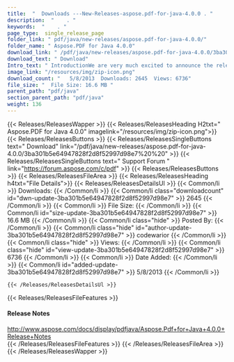 ```yaml
---
title:  "  Downloads ---New-Releases-aspose.pdf-for-java-4.0.0 . " 
description:  "    . " 
keywords:  "    . " 
page_type:  single_release_page
folder_link: " pdf/java/new-releases/aspose.pdf-for-java-4.0.0/"
folder_name: " Aspose.PDF for Java 4.0.0"
download_link: " /pdf/java/new-releases/aspose.pdf-for-java-4.0.0/3ba301b5e64947828f2d8f52997d98e7"
download_text: " Download"
Intro_text: " IntroductionWe are very much excited to announce the release of first autoported..."
image_link: "/resources/img/zip-icon.png"
download_count: "   5/8/2013  Downloads: 2645  Views: 6736"
file_size: "  File Size: 16.6 MB "
parent_path: "pdf/java"
section_parent_path: "pdf/java"
weight: 136
---
```


{{< Releases/ReleasesWapper >}}
  {{< Releases/ReleasesHeading H2txt=" Aspose.PDF for Java 4.0.0" imagelink="/resources/img/zip-icon.png">}}
  {{< Releases/ReleasesButtons >}}
    {{< Releases/ReleasesSingleButtons text=" Download" link="/pdf/java/new-releases/aspose.pdf-for-java-4.0.0/3ba301b5e64947828f2d8f52997d98e7%20%20" >}}
    {{< Releases/ReleasesSingleButtons text=" Support Forum " link="https://forum.aspose.com/c/pdf" >}}
  {{< Releases/ReleasesButtons >}}
  {{< Releases/ReleasesFileArea >}}
    {{< Releases/ReleasesHeading h4txt="File Details">}}
    {{< Releases/ReleasesDetailsUl >}}
            {{< Common/li  >}} Downloads: {{< /Common/li >}} 
      {{< Common/li class="downloadcount" id="dwn-update-3ba301b5e64947828f2d8f52997d98e7" >}} 2645 {{< /Common/li >}} 
      {{< Common/li  >}} File Size: {{< /Common/li >}} 
      {{< Common/li id="size-update-3ba301b5e64947828f2d8f52997d98e7" >}} 16.6 MB {{< /Common/li >}} 
      {{< Common/li  class="hide" >}} Posted By: {{< /Common/li >}} 
      {{< Common/li class="hide" id="author-update-3ba301b5e64947828f2d8f52997d98e7" >}} codewarior {{< /Common/li >}} 
      {{< Common/li class="hide"  >}} Views: {{< /Common/li >}} 
      {{< Common/li class="hide" id="view-update-3ba301b5e64947828f2d8f52997d98e7" >}} 6736 {{< /Common/li >}} 
      {{< Common/li  >}} Date Added: {{< /Common/li >}} 
      {{< Common/li id="added-update-3ba301b5e64947828f2d8f52997d98e7" >}} 5/8/2013 {{< /Common/li >}} 

    {{< /Releases/ReleasesDetailsUl >}}

  {{< Releases/ReleasesFileFeatures >}}
      <h4>Release Notes</h4><div><a href="http://www.aspose.com/docs/display/pdfjava/Aspose.Pdf+for+Java+4.0.0+Release+Notes">http://www.aspose.com/docs/display/pdfjava/Aspose.Pdf+for+Java+4.0.0+Release+Notes</a></div>
  {{< /Releases/ReleasesFileFeatures >}}
 {{< /Releases/ReleasesFileArea >}}
{{< /Releases/ReleasesWapper >}}


